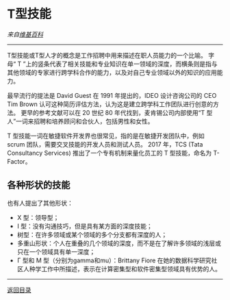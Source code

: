 # T型技能
_来自[维基百科](https://en.wikipedia.org/wiki/T-shaped_skills)_

___
T型技能或T型人才的概念是工作招聘中用来描述在职人员能力的一个比喻。
字母“ T ”上的竖条代表了相关技能和专业知识在单一领域的深度，而横条则是指与其他领域的专家进行跨学科合作的能力，以及对自己专业领域以外的知识的应用能力。

最早流行的提法是 David Guest 在 1991 年提出的，IDEO 设计咨询公司的 CEO Tim Brown 认可这种简历评估方法，认为这是建立跨学科工作团队进行创意的方法。
更早的参考文献可以在 20 世纪 80 年代找到，麦肯锡公司内部使用“T 型人”一词来招聘和培养顾问和合伙人，包括男性和女性。

T 型技能一词在敏捷软件开发界也很常见，指的是在敏捷开发团队中，例如 scrum 团队，需要交叉技能的开发人员和测试人员。
2017 年，TCS (Tata Consultancy Services) 推出了一个专有机制来量化员工的 T 型技能，命名为 T-Factor。

## 各种形状的技能
也有人提出了其他形状：  
- X 型：领导型；
- I 型：没有沟通技巧，但是具有某方面的深度技能；
- 树型：在许多领域或某个领域的多个分支都有深度的人；
- 多重山形状：个人在重叠的几个领域的深度，而不是在了解许多领域的浅层或只在一个领域具有单一深度；
- Γ 型和 Μ 型（分别为gamma和mu）：Brittany Fiore 在她的数据科学研究社区人种学工作中所描述，表示在计算密集型和软件密集型领域具有优势的人。

___
[返回目录](https://github.com/datugou/Article_Translation/tree/master/LEARNING_data_science)
